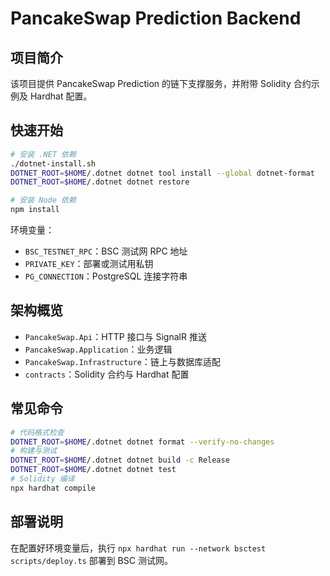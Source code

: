 # PancakeSwap Prediction Backend

## 项目简介
该项目提供 PancakeSwap Prediction 的链下支撑服务，并附带 Solidity 合约示例及 Hardhat 配置。

## 快速开始
```bash
# 安装 .NET 依赖
./dotnet-install.sh
DOTNET_ROOT=$HOME/.dotnet dotnet tool install --global dotnet-format
DOTNET_ROOT=$HOME/.dotnet dotnet restore

# 安装 Node 依赖
npm install
```

环境变量：
- `BSC_TESTNET_RPC`：BSC 测试网 RPC 地址
- `PRIVATE_KEY`：部署或测试用私钥
- `PG_CONNECTION`：PostgreSQL 连接字符串

## 架构概览
- `PancakeSwap.Api`：HTTP 接口与 SignalR 推送
- `PancakeSwap.Application`：业务逻辑
- `PancakeSwap.Infrastructure`：链上与数据库适配
- `contracts`：Solidity 合约与 Hardhat 配置

## 常见命令
```bash
# 代码格式检查
DOTNET_ROOT=$HOME/.dotnet dotnet format --verify-no-changes
# 构建与测试
DOTNET_ROOT=$HOME/.dotnet dotnet build -c Release
DOTNET_ROOT=$HOME/.dotnet dotnet test
# Solidity 编译
npx hardhat compile
```

## 部署说明
在配置好环境变量后，执行 `npx hardhat run --network bsctest scripts/deploy.ts` 部署到 BSC 测试网。
